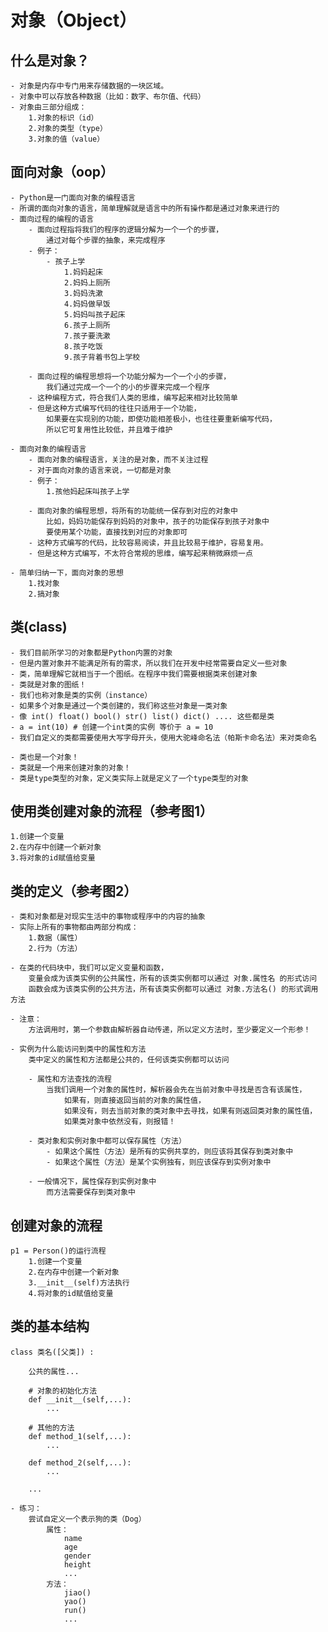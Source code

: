 # 对象（Object）

## 什么是对象？
    - 对象是内存中专门用来存储数据的一块区域。
    - 对象中可以存放各种数据（比如：数字、布尔值、代码）
    - 对象由三部分组成：
        1.对象的标识（id）
        2.对象的类型（type）
        3.对象的值（value）

## 面向对象（oop）
    - Python是一门面向对象的编程语言
    - 所谓的面向对象的语言，简单理解就是语言中的所有操作都是通过对象来进行的
    - 面向过程的编程的语言
        - 面向过程指将我们的程序的逻辑分解为一个一个的步骤，
            通过对每个步骤的抽象，来完成程序
        - 例子：
            - 孩子上学
                1.妈妈起床
                2.妈妈上厕所
                3.妈妈洗漱
                4.妈妈做早饭
                5.妈妈叫孩子起床
                6.孩子上厕所
                7.孩子要洗漱
                8.孩子吃饭
                9.孩子背着书包上学校
    
        - 面向过程的编程思想将一个功能分解为一个一个小的步骤，
            我们通过完成一个一个的小的步骤来完成一个程序
        - 这种编程方式，符合我们人类的思维，编写起来相对比较简单
        - 但是这种方式编写代码的往往只适用于一个功能，
            如果要在实现别的功能，即使功能相差极小，也往往要重新编写代码，
            所以它可复用性比较低，并且难于维护 
    
    - 面向对象的编程语言
        - 面向对象的编程语言，关注的是对象，而不关注过程 
        - 对于面向对象的语言来说，一切都是对象       
        - 例子：
            1.孩他妈起床叫孩子上学
    
        - 面向对象的编程思想，将所有的功能统一保存到对应的对象中
            比如，妈妈功能保存到妈妈的对象中，孩子的功能保存到孩子对象中
            要使用某个功能，直接找到对应的对象即可
        - 这种方式编写的代码，比较容易阅读，并且比较易于维护，容易复用。
        - 但是这种方式编写，不太符合常规的思维，编写起来稍微麻烦一点 
    
    - 简单归纳一下，面向对象的思想
        1.找对象
        2.搞对象

## 类(class) 
    - 我们目前所学习的对象都是Python内置的对象
    - 但是内置对象并不能满足所有的需求，所以我们在开发中经常需要自定义一些对象
    - 类，简单理解它就相当于一个图纸。在程序中我们需要根据类来创建对象
    - 类就是对象的图纸！
    - 我们也称对象是类的实例（instance）
    - 如果多个对象是通过一个类创建的，我们称这些对象是一类对象
    - 像 int() float() bool() str() list() dict() .... 这些都是类
    - a = int(10) # 创建一个int类的实例 等价于 a = 10
    - 我们自定义的类都需要使用大写字母开头，使用大驼峰命名法（帕斯卡命名法）来对类命名
    
    - 类也是一个对象！
    - 类就是一个用来创建对象的对象！
    - 类是type类型的对象，定义类实际上就是定义了一个type类型的对象

## 使用类创建对象的流程（参考图1）
    1.创建一个变量
    2.在内存中创建一个新对象
    3.将对象的id赋值给变量

## 类的定义（参考图2）
    - 类和对象都是对现实生活中的事物或程序中的内容的抽象
    - 实际上所有的事物都由两部分构成：
        1.数据（属性）
        2.行为（方法）
    
    - 在类的代码块中，我们可以定义变量和函数，
        变量会成为该类实例的公共属性，所有的该类实例都可以通过 对象.属性名 的形式访问 
        函数会成为该类实例的公共方法，所有该类实例都可以通过 对象.方法名() 的形式调用方法
    
    - 注意：
        方法调用时，第一个参数由解析器自动传递，所以定义方法时，至少要定义一个形参！ 
    
    - 实例为什么能访问到类中的属性和方法
        类中定义的属性和方法都是公共的，任何该类实例都可以访问
    
        - 属性和方法查找的流程
            当我们调用一个对象的属性时，解析器会先在当前对象中寻找是否含有该属性，
                如果有，则直接返回当前的对象的属性值，
                如果没有，则去当前对象的类对象中去寻找，如果有则返回类对象的属性值，
                如果类对象中依然没有，则报错！
    
        - 类对象和实例对象中都可以保存属性（方法）
            - 如果这个属性（方法）是所有的实例共享的，则应该将其保存到类对象中
            - 如果这个属性（方法）是某个实例独有，则应该保存到实例对象中     
            
        - 一般情况下，属性保存到实例对象中
            而方法需要保存到类对象中    


## 创建对象的流程
    p1 = Person()的运行流程
        1.创建一个变量
        2.在内存中创建一个新对象
        3.__init__(self)方法执行
        4.将对象的id赋值给变量

## 类的基本结构   
    class 类名([父类]) :

        公共的属性... 

        # 对象的初始化方法
        def __init__(self,...):
            ...
    
        # 其他的方法    
        def method_1(self,...):
            ...
    
        def method_2(self,...):
            ...
    
        ...    
    
    - 练习：
        尝试自定义一个表示狗的类（Dog）      
            属性：
                name
                age
                gender
                height
                ...
            方法：  
                jiao()
                yao()
                run()
                ...

